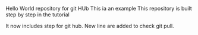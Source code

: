 Hello World repository for git HUb
This ia an example
This repository is built step by step in the tutorial

It now  includes step for git hub.
New line are added to check git pull.
